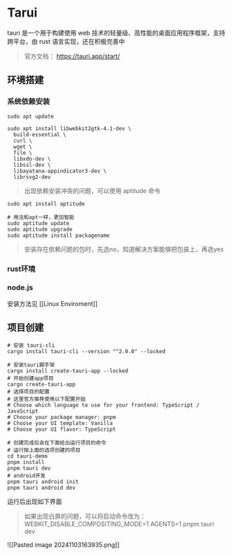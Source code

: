 # Tarui

tauri 是一个用于构建使用 web 技术的轻量级、高性能的桌面应用程序框架，支持跨平台，由 rust 语言实现，还在积极完善中
>官方文档： https://tauri.app/start/
## 环境搭建
### 系统依赖安装

```shell
sudo apt update

sudo apt install libwebkit2gtk-4.1-dev \
  build-essential \
  curl \
  wget \
  file \
  libxdo-dev \
  libssl-dev \
  libayatana-appindicator3-dev \
  librsvg2-dev
```

> 出现依赖安装冲突的问题，可以使用 aptitude 命令

```shell
sudo apt install aptitude

# 用法和apt一样，更加智能
sudo aptitude update
sudo aptitude upgrade
sudo aptitude install packagename
```

>安装存在依赖问题的包时，先选no，知道解决方案能够把包装上，再选yes
### rust环境
### node.js

安装方法见 [[Linux Enviroment]]
## 项目创建

```shell
# 安装 tauri-cli
cargo install tauri-cli --version "^2.0.0" --locked

# 安装tauri脚手架
cargo install create-tauri-app --locked
# 开始创建app项目
cargo create-tauri-app
# 选择项目的配置
# 这里官方推荐使用以下配置开始
# Choose which language to use for your frontend: TypeScript / JavaScript
# Choose your package manager: pnpm
# Choose your UI template: Vanilla
# Choose your UI flavor: TypeScript

# 创建完成后会在下面给出运行项目的命令
# 运行按上面的选项创建的项目
cd tauri-demo
pnpm install
pnpm tauri dev
# android开发
pnpm tauri android init
pnpm tauri android dev
```

运行后出现如下界面

> 如果出现白屏的问题，可以将启动命令改为：
> WEBKIT_DISABLE_COMPOSITING_MODE=1 AGENTS=1 pnpm tauri dev

![[Pasted image 20241103163935.png]]








